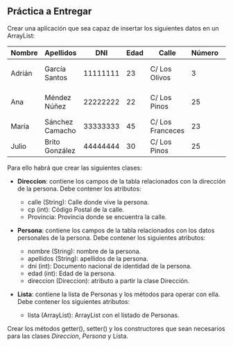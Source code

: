 ## Práctica a Entregar

Crear una aplicación que sea capaz de insertar los siguientes datos en un ArrayList:

| Nombre | Apellidos       | DNI       | Edad | Calle            | Número | CP    | Provincia              |
|--------|-----------------|-----------|------|------------------|--------|-------|------------------------|
| Adrián | García Santos   | 11111111 | 23   | C/ Los Olivos    |  3     | 38493 | Santa Cruz de Tenerife |
| Ana    | Méndez Núñez    | 22222222 | 22   | C/ Los Pinos     | 25     | 38403 | Santa Cruz de Tenerife |
| María  | Sánchez Camacho | 33333333 | 45   | C/ Los Franceces | 23     | 38505 | Las Palmas             |
| Julio  | Brito González  | 44444444 | 30   | C/ Los Pinos     | 25     | 38403 | Las Palmas             |

Para ello habrá que crear las siguientes clases:

* __Direccion__: contiene los campos de la tabla relacionados con la dirección de la persona. Debe contener los atributos:

    * calle (String): Calle donde vive la persona.
    * cp (int): Código Postal de la calle.
    * Provincia: Provincia donde se encuentra la calle.

* __Persona__: contiene los campos de la tabla relacionados con los datos personales de la persona. Debe contener los siguientes atributos:

    * nombre (String): nombre de la persona.
    * apellidos (String): apellidos de la persona.
    * dni (int): Documento nacional de identidad de la persona.
    * edad (int): Edad de la persona.
    * direccion (Direccion): atributo a partir la clase Dirección.

* __Lista__: contiene la lista de Personas y los métodos para operar con ella. Debe contener los siguientes atributos:

    * lista (ArrayList<String>): ArrayList con el listado de Personas.

Crear los métodos getter(), setter() y los constructores que sean necesarios para las clases _Direccion_,  _Persona_ y Lista.

